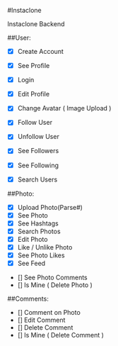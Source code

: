 #Instaclone

Instaclone Backend


##User:
- [x] Create Account
- [x] See Profile
- [x] Login
- [x] Edit Profile
- [x] Change Avatar ( Image Upload )
- [x] Follow User
- [x] Unfollow User
- [x] See Followers
- [x] See Following
- [x] Search Users


##Photo:
- [x] Upload Photo(Parse#)
- [x] See Photo
- [x] See Hashtags
- [x] Search Photos
- [x] Edit Photo
- [x] Like / Unlike Photo
- [x] See Photo Likes
- [x] See Feed
- [] See Photo Comments
- [] Is Mine ( Delete Photo )

##Comments:
- [] Comment on Photo
- [] Edit Comment
- [] Delete Comment
- [] Is Mine ( Delete Comment )


